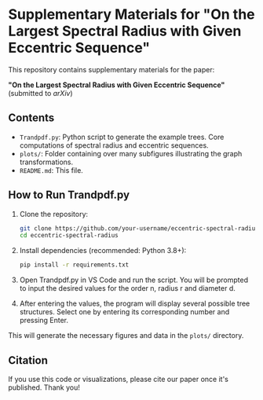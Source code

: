 # Supplementary Materials for "On the Largest Spectral Radius with Given Eccentric Sequence"

This repository contains supplementary materials for the paper:

**"On the Largest Spectral Radius with Given Eccentric Sequence"**  
(submitted to *arXiv*)

## Contents

- `Trandpdf.py`: Python script to generate the example trees. Core computations of spectral radius and eccentric sequences.
- `plots/`: Folder containing over many subfigures illustrating the graph transformations.
- `README.md`: This file.

## How to Run Trandpdf.py

1. Clone the repository:
    ```bash
    git clone https://github.com/your-username/eccentric-spectral-radius.git
    cd eccentric-spectral-radius
    ```

2. Install dependencies (recommended: Python 3.8+):
    ```bash
    pip install -r requirements.txt
    ```

3. Open Trandpdf.py in VS Code and run the script. You will be prompted to input the desired values for the order n, radius r and diameter d.
    
4. After entering the values, the program will display several possible tree structures. Select one by entering its corresponding number and pressing Enter.

This will generate the necessary figures and data in the `plots/` directory.


## Citation

If you use this code or visualizations, please cite our paper once it's published. Thank you!
